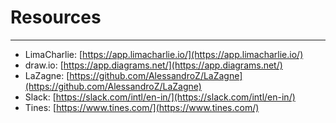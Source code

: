 # Resources

---

- LimaCharlie: [https://app.limacharlie.io/](https://app.limacharlie.io/)
- draw.io: [https://app.diagrams.net/](https://app.diagrams.net/)
- LaZagne: [https://github.com/AlessandroZ/LaZagne](https://github.com/AlessandroZ/LaZagne)
- Slack: [https://slack.com/intl/en-in/](https://slack.com/intl/en-in/)
- Tines: [https://www.tines.com/](https://www.tines.com/)
